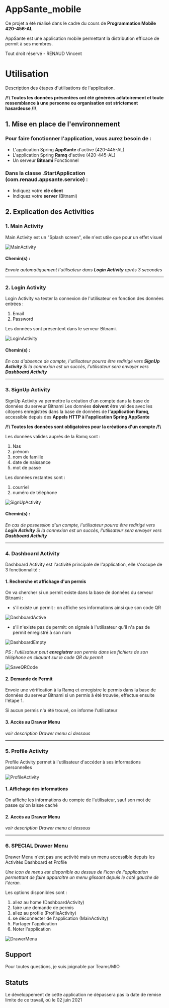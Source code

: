 # AppSante_mobile

Ce projet a été réalisé dans le cadre du cours de **Programmation Mobile 420-456-AL**

AppSante est une application mobile permettant la distribution efficace de permit à ses membres.

Tout droit réservé - RENAUD Vincent

# Utilisation 

Description des étapes d'utilisations de l'application.

**/!\ Toutes les données présentées ont été générées aélatoirement et toute ressemblance à une personne ou organisation est strictement hasardeuse /!\\**

## 1. Mise en place de l'environnement

### Pour faire fonctionner l'application, vous aurez besoin de :
* L'application Spring **AppSante** d'active (420-445-AL)
* L'application Spring **Ramq** d'active (420-445-AL)
* Un serveur **Bitnami** Fonctionnel
			
### Dans la classe .StartApplication (com.renaud.appsante.service) :
* Indiquez votre **clé client** 
* Indiquez votre **server** (Bitnami)

## 2.  Explication des Activities

### 1. Main Activity
Main Activity est un "Splash screen",  elle n'est utile que pour un effet visuel

![MainActivity](https://github.com/Vincent-Pisano/AppSante_mobile/blob/master/screenshot/main.PNG?raw=true)

#### Chemin(s) :

*Envoie automatiquement l'utilisateur dans **Login Activity** après 3 secondes*

---
### 2. Login Activity
Login Activity va tester la connexion de l'utilisateur en fonction des données entrées :
1. Email
2. Password

Les données sont présentent dans le serveur Bitnami.

![LoginActivity](https://github.com/Vincent-Pisano/AppSante_mobile/blob/master/screenshot/login.PNG?raw=true)


#### Chemin(s) :

*En cas d'absence de compte, l'utilisateur pourra être redirigé vers **SignUp Activity***
*Si la connexion est un succès, l'utilisateur sera envoyer vers **Dashboard Activity***

---
### 3. SignUp Activity

SignUp Activity va permettre la création d'un compte dans la base de données du serveur Bitnami
Les données **doivent** être valides avec les citoyens enregistrés dans la base de données de **l'application Ramq**, accessible depuis des **Appels HTTP à l'application Spring AppSante**

**/!\ Toutes les données sont obligatoires pour la créations d'un compte /!\\**

Les données valides auprès de la Ramq sont :
1. Nas
2. prénom
3. nom de famille
4. date de naissance
5. mot de passe

Les données restantes sont :

1. courriel
2. numéro de téléphone

![SignUpActivity](https://github.com/Vincent-Pisano/AppSante_mobile/blob/master/screenshot/signup.PNG?raw=true)

#### Chemin(s) :

*En cas de possession d'un compte, l'utilisateur pourra être redirigé vers **Login Activity***
*Si la connexion est un succès, l'utilisateur sera envoyer vers **Dashboard Activity***

---

### 4. Dashboard Activity
Dashboard Activity est l'activité principale de l'application, elle s'occupe de 3 fonctionnalité :

#### 1. Recherche et affichage d'un permis
On va chercher si un permit existe dans la base de données du serveur Bitnami :
- s'il existe un permit : on affiche ses informations ainsi que son code QR

![DashboardActive](https://github.com/Vincent-Pisano/AppSante_mobile/blob/master/screenshot/dashboard_active.PNG?=true)

- s'il n'existe pas de permit: on signale à l'utilisateur qu'il n'a pas de permit enregistré à son nom 

![DashboardEmpty](https://github.com/Vincent-Pisano/AppSante_mobile/blob/master/screenshot/dashboard_empty.PNG?=true)

 *PS : l'utilisateur peut **enregistrer** son permis dans les fichiers de son téléphone en cliquant sur le code QR du permit* 
 
![SaveQRCode](https://github.com/Vincent-Pisano/AppSante_mobile/blob/master/screenshot/save_qr_code.PNG?=true)

#### 2. Demande de Permit
Envoie une vérification à la Ramq et enregistre le permis dans la base de données du serveur Bitnami si un permis à été trouvée, effectue ensuite l'étape 1.

Si aucun permis n'a été trouvé, on informe l'utilisateur
#### 3. Accès au Drawer Menu
*voir description Drawer menu ci dessous*

---
### 5. Profile Activity
Profile Activity permet à l'utilisateur d'accéder à ses informations personnelles

![ProfileActivity](https://github.com/Vincent-Pisano/AppSante_mobile/blob/master/screenshot/profile.PNG?raw=true)

#### 1. Affichage des informations
On affiche les informations du compte de l'utilisateur, sauf son mot de passe qu'on laisse caché

#### 2. Accès au Drawer Menu
*voir description Drawer menu ci dessous*

---
### 6. SPECIAL Drawer Menu
Drawer Menu n'est pas une activité mais un menu accessible depuis les Activités Dashboard et Profile

*Une icon de menu est disponible au dessus de l'icon de l'application permettant de faire apparaitre un menu glissant depuis le coté gauche de l'écran.*

Les options disponibles sont :
1. allez au home (DashboardActivity)
2. faire une demande de permis
3. allez au profile (ProfileActivity)
4. se déconnecter de l'application (MainActivity)
5. Partager l'application
6. Noter l'application

![DrawerMenu](https://github.com/Vincent-Pisano/AppSante_mobile/blob/master/screenshot/drawer_menu.PNG?raw=true)

## Support

Pour toutes questions, je suis joignable par Teams/MIO

## Statuts 

Le développement de cette application ne dépassera pas la date de remise limite de ce travail, où le 02 juin 2021
